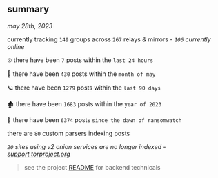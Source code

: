 
## summary
_may 28th, 2023_

currently tracking `149` groups across `267` relays & mirrors - _`106` currently online_

⏲ there have been `7` posts within the `last 24 hours`

🦈 there have been `430` posts within the `month of may`

🪐 there have been `1279` posts within the `last 90 days`

🏚 there have been `1683` posts within the `year of 2023`

🦕 there have been `6374` posts `since the dawn of ransomwatch`

there are `80` custom parsers indexing posts

_`20` sites using v2 onion services are no longer indexed - [support.torproject.org](https://support.torproject.org/onionservices/v2-deprecation/)_

> see the project [README](https://github.com/joshhighet/ransomwatch#ransomwatch--) for backend technicals
